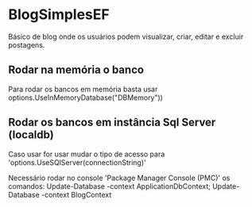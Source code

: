 ﻿# BlogSimplesEF
Básico de blog onde os usuários podem visualizar, criar, editar e excluir postagens.

Rodar na memória o banco
--
Para rodar os bancos em memória basta usar options.UseInMemoryDatabase("DBMemory"))

Rodar os bancos em instância Sql Server (localdb)
------
Caso usar for usar mudar o tipo de acesso para 'options.UseSQlServer(connectionString)'

Necessário rodar no console 'Package Manager Console (PMC)' os comandos:
Update-Database -context ApplicationDbContext;
Update-Database -context BlogContext